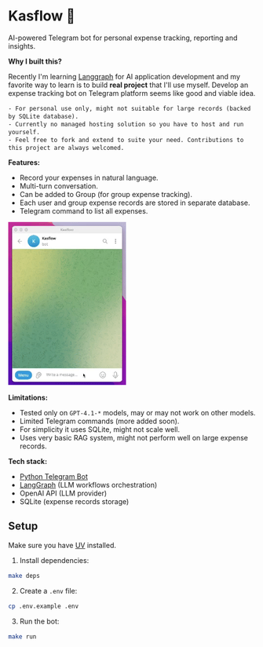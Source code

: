 # Kasflow 🤖
AI-powered Telegram bot for personal expense tracking, reporting and insights.

**Why I built this?**

Recently I'm learning [Langgraph](https://langchain-ai.github.io/langgraph/concepts/why-langgraph/) for AI application development and my favorite way to learn is to build **real project** that I'll use myself. Develop an expense tracking bot on Telegram platform seems like good and viable idea.

```
- For personal use only, might not suitable for large records (backed by SQLite database).
- Currently no managed hosting solution so you have to host and run yourself.
- Feel free to fork and extend to suite your need. Contributions to this project are always welcomed.
```

**Features:**
- Record your expenses in natural language.
- Multi-turn conversation.
- Can be added to Group (for group expense tracking).
- Each user and group expense records are stored in separate database.
- Telegram command to list all expenses.

<a href="https://youtube.com/shorts/w70JmlZWY9g?feature=share" target="_blank">![](https://github.com/ekaputra07/kasflow-ai/blob/main/demo.gif)</a>

**Limitations:**
- Tested only on `GPT-4.1-*` models, may or may not work on other models.
- Limited Telegram commands (more added soon).
- For simplicity it uses SQLite, might not scale well.
- Uses very basic RAG system, might not perform well on large expense records.

**Tech stack:**
- [Python Telegram Bot](https://python-telegram-bot.org/)
- [LangGraph](https://langchain-ai.github.io/langgraph/concepts/why-langgraph/) (LLM workflows orchestration)
- OpenAI API (LLM provider)
- SQLite (expense records storage)

## Setup

Make sure you have [UV](https://docs.astral.sh/uv/) installed.

1. Install dependencies:
```bash
make deps
```

2. Create a `.env` file:
```bash
cp .env.example .env
```

3. Run the bot:
```bash
make run
```
